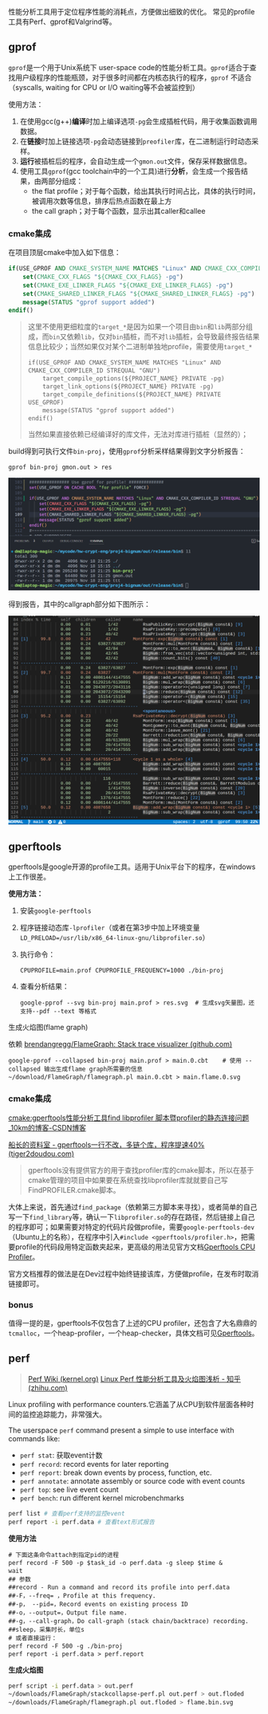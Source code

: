 性能分析工具用于定位程序性能的消耗点，方便做出细致的优化。
常见的profile工具有Perf、gprof和Valgrind等。

## gprof
`gprof`是一个用于Unix系统下 user-space code的性能分析工具。`gprof`适合于查找用户级程序的性能瓶颈，对于很多时间都在内核态执行的程序，`gprof` 不适合（syscalls, waiting for CPU or I/O waiting等不会被监控到）

使用方法：

1. 在使用gcc(g++)**编译**时加上编译选项`-pg`会生成插桩代码，用于收集函数调用数据。
2. 在**链接**时加上链接选项`-pg`会动态链接到`preofiler`库，在二进制运行时动态采样。
3. **运行**被插桩后的程序，会自动生成一个`gmon.out`文件，保存采样数据信息。
4. 使用工具`gprof`(gcc toolchain中的一个工具)进行**分析**，会生成一个报告结果，由两部分组成：
   - the flat profile；对于每个函数，给出其执行时间占比，具体的执行时间，被调用次数等信息，排序后热点函数在最上方
   - the call graph；对于每个函数，显示出其caller和callee

### cmake集成

在项目顶层cmake中加入如下信息：


```cmake
if(USE_GPROF AND CMAKE_SYSTEM_NAME MATCHES "Linux" AND CMAKE_CXX_COMPILER_ID STREQUAL "GNU")
    set(CMAKE_CXX_FLAGS "${CMAKE_CXX_FLAGS} -pg")
    set(CMAKE_EXE_LINKER_FLAGS "${CMAKE_EXE_LINKER_FLAGS} -pg")
    set(CMAKE_SHARED_LINKER_FLAGS "${CMAKE_SHARED_LINKER_FLAGS} -pg")
    message(STATUS "gprof support added")
endif()
```

> 这里不使用更细粒度的`target_*`是因为如果一个项目由`bin`和`lib`两部分组成，而`bin`又依赖`lib`，仅对`bin`插桩，而不对`lib`插桩，会导致最终报告结果信息比较少；当然如果仅对某个二进制单独地profile，需要使用`target_*`
>
> ```
> if(USE_GPROF AND CMAKE_SYSTEM_NAME MATCHES "Linux" AND CMAKE_CXX_COMPILER_ID STREQUAL "GNU")
>     target_compile_options(${PROJECT_NAME} PRIVATE -pg)
>     target_link_options(${PROJECT_NAME} PRIVATE -pg)
>     target_compile_definitions(${PROJECT_NAME} PRIVATE USE_GPROF)
>     message(STATUS "gprof support added")
> endif()
> ```
>
> 当然如果直接依赖已经编译好的库文件，无法对库进行插桩（显然的）；

build得到可执行文件`bin-proj`，使用`gprof`分析采样结果得到文字分析报告：

```shell
gprof bin-proj gmon.out > res
```

<img src="profile.assets/image-20221118222210859.png" alt="image-20221118222210859" style="zoom: 50%;" />

得到报告，其中的callgraph部分如下图所示：

<img src="profile.assets/image-20221119000629794.png" alt="image-20221119000629794" style="zoom: 50%;" />

## gperftools

gperftools是google开源的profile工具。适用于Unix平台下的程序，在windows上工作很差。

**使用方法：**

1. 安装`google-perftools`

2. 程序链接动态库`-lprofiler`（或者在第3步中加上环境变量`LD_PRELOAD=/usr/lib/x86_64-linux-gnu/libprofiler.so`）

3. 执行命令：

   ```shell
   CPUPROFILE=main.prof CPUPROFILE_FREQUENCY=1000 ./bin-proj
   ```

4. 查看分析结果：

   ```shell
   google-pprof --svg bin-proj main.prof > res.svg	# 生成svg矢量图，还支持--pdf --text 等格式
   ```

生成火焰图(flame graph)

依赖 [brendangregg/FlameGraph: Stack trace visualizer (github.com)](https://github.com/brendangregg/FlameGraph)

```shell
google-pprof --collapsed bin-proj main.prof > main.0.cbt	# 使用 --collapsed 输出生成flame graph所需要的信息
~/download/FlameGraph/flamegraph.pl main.0.cbt > main.flame.0.svg
```

### cmake集成

[cmake:gperftools性能分析工具find libprofiler 脚本暨profiler的静态连接问题_10km的博客-CSDN博客](https://blog.csdn.net/10km/article/details/83796713)

[船长的资料室 - gperftools一行不改，多链个库，程序提速40% (tiger2doudou.com)](https://www.tiger2doudou.com/doku.php/coding:cpp:usage_and_cmake_of_gperftools)

> gperftools没有提供官方的用于查找profiler库的cmake脚本，所以在基于cmake管理的项目中如果要在系统查找libprofiler库就就要自己写FindPROFILER.cmake脚本。

大体上来说，首先通过`find_package`（依赖第三方脚本来寻找），或者简单的自己写一下`find_library`等，确认一下`libprofiler.so`的存在路径，然后链接上自己的程序即可；如果需要对特定的代码片段做profile，需要`google-perftools-dev`（Ubuntu上的名称），在程序中引入`#include <gperftools/profiler.h>`，把需要profile的代码段用特定函数夹起来，更高级的用法见官方文档[Gperftools CPU Profiler](https://gperftools.github.io/gperftools/cpuprofile.html)。

官方文档推荐的做法是在Dev过程中始终链接该库，方便做profile，在发布时取消链接即可。

### bonus

值得一提的是，gperftools不仅包含了上述的CPU profiler，还包含了大名鼎鼎的`tcmalloc`，一个heap-profiler，一个heap-checker，具体文档可见[Gperftools](https://gperftools.github.io/gperftools/)。

## perf

> [Perf Wiki (kernel.org)](https://perf.wiki.kernel.org/index.php/Main_Page)
> [Linux Perf 性能分析工具及火焰图浅析 - 知乎 (zhihu.com)](https://zhuanlan.zhihu.com/p/54276509?from=singlemessage)

 Linux profiling with performance counters.它涵盖了从CPU到软件层面各种时间的监控追踪能力，非常强大。

The userspace `perf` command present a simple to use interface with commands like:

- `perf stat`: 获取event计数
- `perf record`: record events for later reporting
- `perf report`: break down events by process, function, etc.
- `perf annotate`: annotate assembly or source code with event counts
- `perf top`: see live event count
- `perf bench`: run different kernel microbenchmarks

```bash
perf list # 查看perf支持的监控event
perf report -i perf.data # 查看text形式报告
```

**使用方法**

```shell
# 下面这条命令attach到指定pid的进程
perf record -F 500 -p $task_id -o perf.data -g sleep $time &
wait
## 参数
##record - Run a command and record its profile into perf.data
##-F，--freq= ，Profile at this frequency.
##-p， --pid=，Record events on existing process ID
##-o，--output=，Output file name.
##-g，--call-graph，Do call-graph (stack chain/backtrace) recording.
##sleep，采集时长，单位s
# 或者直接运行：
perf record -F 500 -g ./bin-proj
perf report -i perf.data > perf.report
```

**生成火焰图**

```bash
perf script -i perf.data > out.perf
~/downloads/FlameGraph/stackcollapse-perf.pl out.perf > out.floded
~/downloads/FlameGraph/flamegraph.pl out.floded > flame.bin.svg
```
